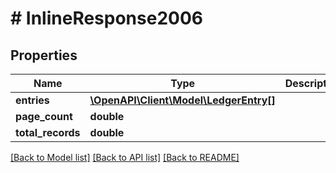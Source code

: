 # # InlineResponse2006

## Properties

Name | Type | Description | Notes
------------ | ------------- | ------------- | -------------
**entries** | [**\OpenAPI\Client\Model\LedgerEntry[]**](LedgerEntry.md) |  |
**page_count** | **double** |  |
**total_records** | **double** |  |

[[Back to Model list]](../../README.md#models) [[Back to API list]](../../README.md#endpoints) [[Back to README]](../../README.md)
